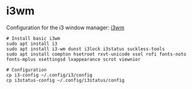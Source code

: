 # i3wm

Configuration for the i3 window manager: [i3wm](https://github.com/i3/i3)

```shell
# Install basic i3wm
sudo apt install i3
sudo apt install i3-wm dunst i3lock i3status suckless-tools
sudo apt install compton hsetroot rxvt-unicode xsel rofi fonts-noto fonts-mplus xsettingsd lxappearance scrot viewnior

# Configuration
cp i3-config ~/.config/i3/config
cp i3status-config ~/.config/i3status/config
```
